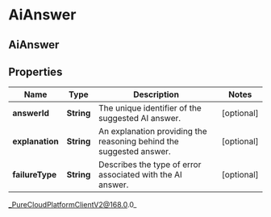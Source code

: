 # AiAnswer

## AiAnswer

## Properties

|Name | Type | Description | Notes|
|------------ | ------------- | ------------- | -------------|
| **answerId** | **String** | The unique identifier of the suggested AI answer. | [optional] |
| **explanation** | **String** | An explanation providing the reasoning behind the suggested answer. | [optional] |
| **failureType** | **String** | Describes the type of error associated with the AI answer. | [optional] |



_PureCloudPlatformClientV2@168.0.0_
